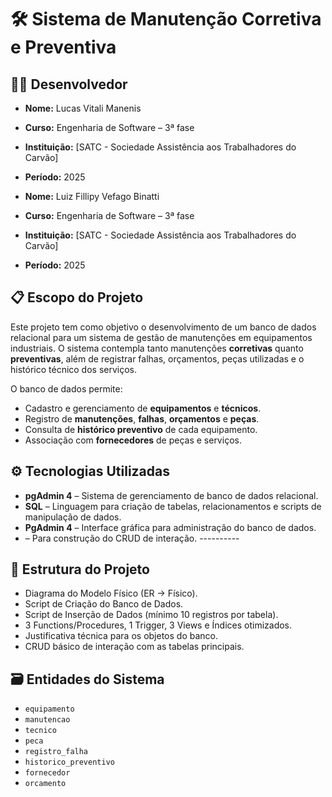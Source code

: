 # 🛠️ Sistema de Manutenção Corretiva e Preventiva

## 👨‍💻 Desenvolvedor

- **Nome:** Lucas Vitali Manenis  
- **Curso:** Engenharia de Software – 3ª fase  
- **Instituição:** [SATC - Sociedade Assistência aos Trabalhadores do Carvão]  
- **Período:** 2025

- **Nome:** Luiz Fillipy Vefago Binatti
- **Curso:** Engenharia de Software – 3ª fase  
- **Instituição:** [SATC - Sociedade Assistência aos Trabalhadores do Carvão]
- **Período:** 2025 

## 📋 Escopo do Projeto

Este projeto tem como objetivo o desenvolvimento de um banco de dados relacional para um sistema de gestão de manutenções em equipamentos industriais. O sistema contempla tanto manutenções **corretivas** quanto **preventivas**, além de registrar falhas, orçamentos, peças utilizadas e o histórico técnico dos serviços.

O banco de dados permite:
- Cadastro e gerenciamento de **equipamentos** e **técnicos**.
- Registro de **manutenções**, **falhas**, **orçamentos** e **peças**.
- Consulta de **histórico preventivo** de cada equipamento.
- Associação com **fornecedores** de peças e serviços.

## ⚙️ Tecnologias Utilizadas

- **pgAdmin 4** – Sistema de gerenciamento de banco de dados relacional.
- **SQL** – Linguagem para criação de tabelas, relacionamentos e scripts de manipulação de dados.
- **PgAdmin 4** – Interface gráfica para administração do banco de dados.
-  – Para construção do CRUD de interação. ----------

## 📌 Estrutura do Projeto

- Diagrama do Modelo Físico (ER → Físico).
- Script de Criação do Banco de Dados.
- Script de Inserção de Dados (mínimo 10 registros por tabela).
- 3 Functions/Procedures, 1 Trigger, 3 Views e Índices otimizados.
- Justificativa técnica para os objetos do banco.
- CRUD básico de interação com as tabelas principais.

## 🗃️ Entidades do Sistema

- `equipamento`
- `manutencao`
- `tecnico`
- `peca`
- `registro_falha`
- `historico_preventivo`
- `fornecedor`
- `orcamento`
